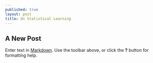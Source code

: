 ```yaml
---
published: true
layout: post
title: On Statistical Learning
---
```

## A New Post

Enter text in [Markdown](http://daringfireball.net/projects/markdown/). Use the toolbar above, or click the **?** button for formatting help.
